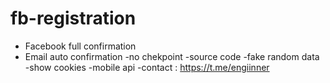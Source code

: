# fb-registration
- Facebook full confirmation
- Email auto confirmation 
-no chekpoint 
-source code 
-fake random data 
-show cookies 
-mobile api 
-contact : https://t.me/engiinner
